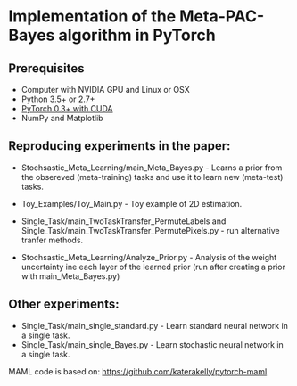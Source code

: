 # Implementation of the Meta-PAC-Bayes algorithm in PyTorch



## Prerequisites

- Computer with NVIDIA GPU and Linux or OSX
- Python 3.5+ or 2.7+
- [PyTorch 0.3+ with CUDA](http://pytorch.org)
- NumPy and Matplotlib


## Reproducing experiments in the paper:

* Stochsastic_Meta_Learning/main_Meta_Bayes.py             - Learns a prior from the obsereved (meta-training) tasks and use it to learn new (meta-test) tasks.
* Toy_Examples/Toy_Main.py -  Toy example of 2D  estimation.
* Single_Task/main_TwoTaskTransfer_PermuteLabels and  Single_Task/main_TwoTaskTransfer_PermutePixels.py -
run alternative tranfer methods.

* Stochsastic_Meta_Learning/Analyze_Prior.py - Analysis of the weight uncertainty ine each layer of the learned prior (run after creating a prior with main_Meta_Bayes.py)

## Other experiments:

* Single_Task/main_single_standard.py         - Learn standard neural network in a single task.
* Single_Task/main_single_Bayes.py            - Learn stochastic neural network in a single task.

MAML code is based on: https://github.com/katerakelly/pytorch-maml